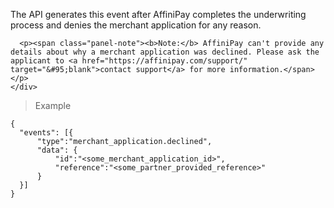<div class="method-area">
  <div class="method-copy">
    <div class="method-copy-padding">
      <p>The API generates this event after AffiniPay completes the underwriting process and denies the merchant application for any reason.</p>

      <p><span class="panel-note"><b>Note:</b> AffiniPay can't provide any details about why a merchant application was declined. Please ask the applicant to <a href="https://affinipay.com/support/" target="&#95;blank">contact support</a> for more information.</span></p>
    </div>
  </div>

<blockquote>Example</blockquote>
<pre><code class="json">{
  "events": [{
      "type":"merchant_application.declined",
      "data": {
          "id":"&lt;some_merchant_application_id>",
          "reference":"&lt;some_partner_provided_reference>"
      }
  }]
}</code></pre>
</div>
